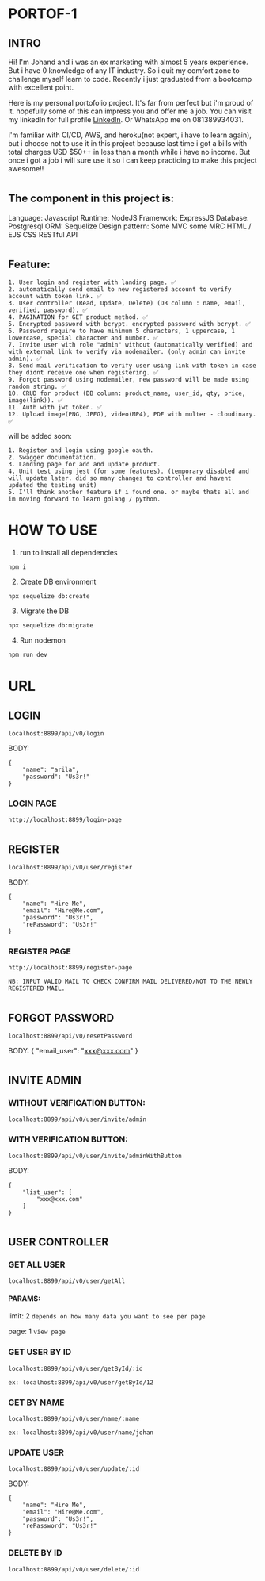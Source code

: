 # PORTOF-1

## INTRO

Hi! I'm Johand and i was an ex marketing with almost 5 years experience. But i have 0 knowledge of any IT industry. So i quit my comfort zone to challenge myself learn to code. Recently i just graduated from a bootcamp with excellent point.

Here is my personal portofolio project. It's far from perfect but i'm proud of it. hopefully some of this can impress you and offer me a job. You can visit my linkedIn for full profile [LinkedIn](https://www.linkedin.com/in/arijohand/). Or WhatsApp me on 081389934031.

I'm familiar with CI/CD, AWS, and heroku(not expert, i have to learn again), but i choose not to use it in this project because last time i got a bills with total charges USD $50++ in less than a month while i have no income. But once i got a job i will sure use it so i can keep practicing to make this project awesome!!

#

## The component in this project is:

Language: Javascript
Runtime: NodeJS
Framework: ExpressJS
Database: Postgresql
ORM: Sequelize
Design pattern: Some MVC some MRC
HTML / EJS
CSS
RESTful API

#

## Feature:

```
1. User login and register with landing page. ✅
2. automatically send email to new registered account to verify account with token link. ✅
3. User controller (Read, Update, Delete) (DB column : name, email, verified, password). ✅
4. PAGINATION for GET product method. ✅
5. Encrypted password with bcrypt. encrypted password with bcrypt. ✅
6. Password require to have minimum 5 characters, 1 uppercase, 1 lowercase, special character and number. ✅
7. Invite user with role "admin" without (automatically verified) and with external link to verify via nodemailer. (only admin can invite admin). ✅
8. Send mail verification to verify user using link with token in case they didnt receive one when registering. ✅
9. Forgot password using nodemailer, new password will be made using random string. ✅
10. CRUD for product (DB column: product_name, user_id, qty, price, image(link)). ✅
11. Auth with jwt token. ✅
12. Upload image(PNG, JPEG), video(MP4), PDF with multer - cloudinary. ✅
```

will be added soon:

```
1. Register and login using google oauth.
2. Swagger documentation.
3. Landing page for add and update product.
4. Unit test using jest (for some features). (temporary disabled and will update later. did so many changes to controller and havent updated the testing unit)
5. I'll think another feature if i found one. or maybe thats all and im moving forward to learn golang / python.
```

# HOW TO USE

1. run to install all dependencies

```
npm i
```

2. Create DB environment

```
npx sequelize db:create
```

3. Migrate the DB

```
npx sequelize db:migrate
```

4. Run nodemon

```
npm run dev
```

# URL

## LOGIN

```
localhost:8899/api/v0/login
```

BODY:

```
{
    "name": "arila",
    "password": "Us3r!"
}
```

### LOGIN PAGE

```
http://localhost:8899/login-page
```

#

## REGISTER

```
localhost:8899/api/v0/user/register
```

BODY:

```
{
    "name": "Hire Me",
    "email": "Hire@Me.com",
    "password": "Us3r!",
    "rePassword": "Us3r!"
}
```

### REGISTER PAGE

```
http://localhost:8899/register-page
```

`NB: INPUT VALID MAIL TO CHECK CONFIRM MAIL DELIVERED/NOT TO THE NEWLY REGISTERED MAIL.`

#

## FORGOT PASSWORD

```
localhost:8899/api/v0/resetPassword
```

BODY:
{
"email_user": "xxx@xxx.com"
}

#

## INVITE ADMIN

### WITHOUT VERIFICATION BUTTON:

```
localhost:8899/api/v0/user/invite/admin
```

### WITH VERIFICATION BUTTON:

```
localhost:8899/api/v0/user/invite/adminWithButton
```

BODY:

```
{
    "list_user": [
        "xxx@xxx.com"
    ]
}
```

#

## USER CONTROLLER

### GET ALL USER

```
localhost:8899/api/v0/user/getAll
```

#### PARAMS:

limit: 2 `depends on how many data you want to see per page`

page: 1 `view page`

### GET USER BY ID

```
localhost:8899/api/v0/user/getById/:id
```

`ex: localhost:8899/api/v0/user/getById/12`

### GET BY NAME

```
localhost:8899/api/v0/user/name/:name
```

`ex: localhost:8899/api/v0/user/name/johan`

### UPDATE USER

```
localhost:8899/api/v0/user/update/:id
```

BODY:

```
{
    "name": "Hire Me",
    "email": "Hire@Me.com",
    "password": "Us3r!",
    "rePassword": "Us3r!"
}
```

### DELETE BY ID

```
localhost:8899/api/v0/user/delete/:id
```
